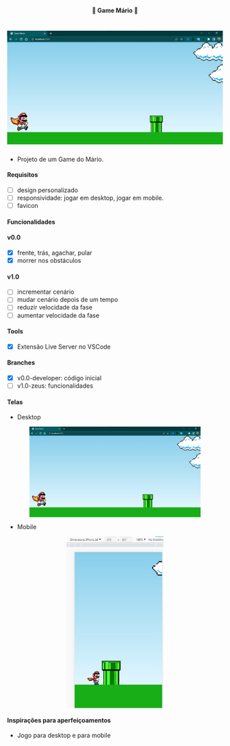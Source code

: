 <h4 align="center"> 
	🚧 Game Mário 🚀
</h4>

<h1 align="center">
    <img alt="game-mario" title="#game-mario" src="./.github/desktop-1.jpg" />
</h1>

- Projeto de um Game do Mário.

#### Requisitos

- [ ] design personalizado
- [ ] responsividade: jogar em desktop, jogar em mobile.
- [ ] favicon

#### Funcionalidades

#### v0.0
- [x] frente, trás, agachar, pular
- [x] morrer nos obstáculos

#### v1.0
- [ ] incrementar cenário
- [ ] mudar cenário depois de um tempo
- [ ] reduzir velocidade da fase
- [ ] aumentar velocidade da fase

#### Tools

- [x] Extensão Live Server no VSCode

#### Branches

- [x] v0.0-developer: código inicial
- [ ] v1.0-zeus: funcionalidades 

#### Telas

- Desktop

<p align="center" style="display: flex; align-items: flex-start; justify-content: center;">
    <img alt="game-mario" title="#game-mario" src="./.github/desktop-1.jpg" width="400px"/>
</p>

- Mobile

<p align="center" style="display: flex; align-items: flex-start; justify-content: center;">
    <img alt="game-mario" title="#game-mario" src="./.github/mobile-1.jpg" height="400px"/>
</p>

#### Inspirações para aperfeiçoamentos  

- Jogo para desktop e para mobile
